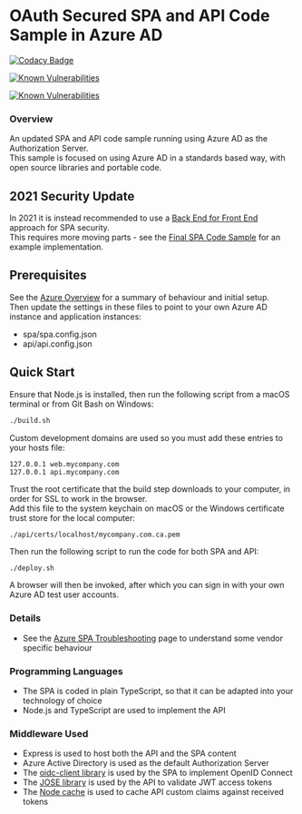 # OAuth Secured SPA and API Code Sample in Azure AD

[![Codacy Badge](https://app.codacy.com/project/badge/Grade/a36801b67eae4a78ba3d6cd1f55a023f)](https://www.codacy.com/gh/gary-archer/oauth.websample2/dashboard?utm_source=github.com&amp;utm_medium=referral&amp;utm_content=gary-archer/oauth.websample2&amp;utm_campaign=Badge_Grade)

[![Known Vulnerabilities](https://snyk.io/test/github/gary-archer/oauth.websample2/badge.svg?targetFile=spa/package.json)](https://snyk.io/test/github/gary-archer/oauth.websample2?targetFile=spa/package.json)

[![Known Vulnerabilities](https://snyk.io/test/github/gary-archer/oauth.websample2/badge.svg?targetFile=api/package.json)](https://snyk.io/test/github/gary-archer/oauth.websample2?targetFile=api/package.json)

### Overview

An updated SPA and API code sample running using Azure AD as the Authorization Server.\
This sample is focused on using Azure AD in a standards based way, with open source libraries and portable code.

## 2021 Security Update

In 2021 it is instead recommended to use a [Back End for Front End](/2019/09/09/spa-back-end-for-front-end/) approach for SPA security.\
This requires more moving parts - see the [Final SPA Code Sample](https://github.com/gary-archer/oauth.websample.final) for an example implementation.

## Prerequisites

See the [Azure Overview](https://authguidance.com/2017/11/30/azure-active-directory-setup/) for a summary of behaviour and initial setup.\
Then update the settings in these files to point to your own Azure AD instance and application instances:

- spa/spa.config.json
- api/api.config.json

## Quick Start

Ensure that Node.js is installed, then run the following script from a macOS terminal or from Git Bash on Windows:

```bash
./build.sh
```

Custom development domains are used so you must add these entries to your hosts file:

```
127.0.0.1 web.mycompany.com
127.0.0.1 api.mycompany.com
```

Trust the root certificate that the build step downloads to your computer, in order for SSL to work in the browser.\
Add this file to the system keychain on macOS or the Windows certificate trust store for the local computer:

```
./api/certs/localhost/mycompany.com.ca.pem
```

Then run the following script to run the code for both SPA and API:

```bash
./deploy.sh
```

A browser will then be invoked, after which you can sign in with your own Azure AD test user accounts.

### Details

* See the [Azure SPA Troubleshooting](https://authguidance.com/2017/12/01/azure-ad-spa-code-sample/) page to understand some vendor specific behaviour

### Programming Languages

* The SPA is coded in plain TypeScript, so that it can be adapted into your technology of choice
* Node.js and TypeScript are used to implement the API

### Middleware Used

* Express is used to host both the API and the SPA content
* Azure Active Directory is used as the default Authorization Server
* The [oidc-client library](https://github.com/IdentityModel/oidc-client-js) is used by the SPA to implement OpenID Connect
* The [JOSE library](https://github.com/panva/jose) is used by the API to validate JWT access tokens
* The [Node cache](https://github.com/mpneuried/nodecache) is used to cache API custom claims against received tokens
